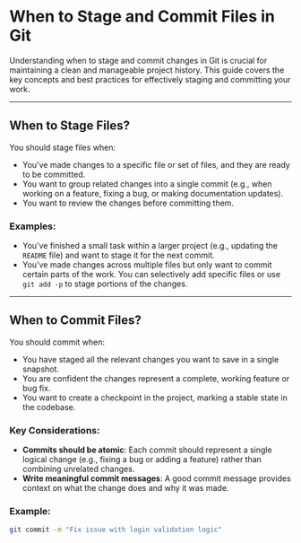 # When to Stage and Commit Files in Git

Understanding when to stage and commit changes in Git is crucial for maintaining a clean and manageable project history. This guide covers the key concepts and best practices for effectively staging and committing your work.

---

## When to Stage Files?

You should stage files when:

- You’ve made changes to a specific file or set of files, and they are ready to be committed.
- You want to group related changes into a single commit (e.g., when working on a feature, fixing a bug, or making documentation updates).
- You want to review the changes before committing them.

### Examples:

- You’ve finished a small task within a larger project (e.g., updating the `README` file) and want to stage it for the next commit.
- You’ve made changes across multiple files but only want to commit certain parts of the work. You can selectively add specific files or use `git add -p` to stage portions of the changes.

---

## When to Commit Files?

You should commit when:

- You have staged all the relevant changes you want to save in a single snapshot.
- You are confident the changes represent a complete, working feature or bug fix.
- You want to create a checkpoint in the project, marking a stable state in the codebase.

### Key Considerations:

- **Commits should be atomic**: Each commit should represent a single logical change (e.g., fixing a bug or adding a feature) rather than combining unrelated changes.
- **Write meaningful commit messages**: A good commit message provides context on what the change does and why it was made.

### Example:

```bash
git commit -m "Fix issue with login validation logic"
```
